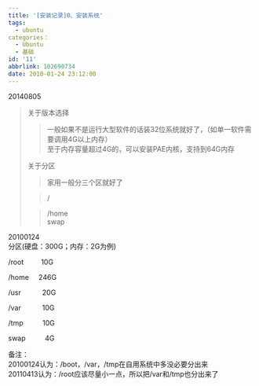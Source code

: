 ```yaml
---
title: '[安装记录]0、安装系统'
tags:
  - ubuntu
categories：
  - Ubuntu
  - 基础
id: '11'
abbrlink: 102690734
date: 2010-01-24 23:12:00
---
```


  
20140805  

> 关于版本选择  
> 
> > 一般如果不是运行大型软件的话装32位系统就好了，（如单一软件需要调用4G以上内存）  
> > 至于内存容量超过4G的，可以安装PAE内核，支持到64G内存  
> >   
> 
> 关于分区  
> 
> > 家用一般分三个区就好了  
> 
> > /  
> 
> > /home  
> > swap

  
  
  
20100124  
分区(硬盘：300G；内存：2G为例)

/root         10G

/home     246G

/usr           20G

/var           10G

/tmp          10G

swap          4G

备注：  
20100124认为：/boot，/var，/tmp在自用系统中多没必要分出来  
20110413认为：/root应该尽量小一点，所以把/var和/tmp也分出来了  
  

> >